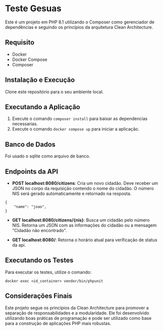 # Teste Gesuas

Este é um projeto em PHP 8.1 utilizando o Composer como gerenciador de dependências e seguindo os princípios da arquitetura Clean Architecture.

## Requisito

- Docker
- Docker Compose
- Composer  

## Instalação e Execução

Clone este repositório para o seu ambiente local.

## Executando a Aplicação

1. Execute o comando `composer install` para baixar as dependencias necessarias.
2. Execute o comando `docker compose up` para iniciar a aplicação.

## Banco de Dados

Foi usado o sqlite como arquivo de banco.

## Endpoints da API

- **POST localhost:8080/citizens**: Cria um novo cidadão. Deve receber um JSON no corpo da requisição contendo o nome do cidadão. O número NIS será gerado automaticamente e retornado na resposta.

```
{
    "name": "joao",
}
```

- **GET localhost:8080/citizens/{nis}**: Busca um cidadão pelo número NIS. Retorna um JSON com as informações do cidadão ou a mensagem "Cidadão não encontrado".

- **GET localhost:8080/**: Retorna o horário atual para verificação de status da api.

## Executando os Testes

Para executar os testes, utilize o comando:

```
docker exec <id_container> vendor/bin/phpunit
```

## Considerações Finais

Este projeto segue os princípios da Clean Architecture para promover a separação de responsabilidades e a modularidade. Ele foi desenvolvido utilizando boas práticas de programação e pode ser utilizado como base para a construção de aplicações PHP mais robustas.
